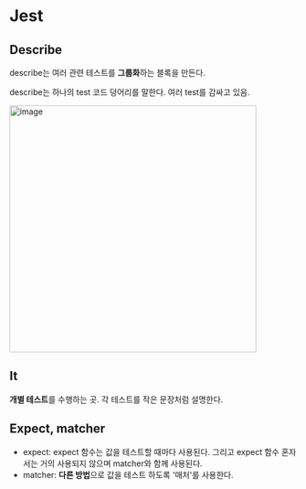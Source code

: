 # Jest

## Describe

describe는 여러 관련 테스트를 **그룹화**하는 블록을 만든다.

describe는 하나의 test 코드 덩어리를 말한다. 여러 test를 감싸고 있음.

<img width="432" alt="image" src="https://github.com/pozafly/TIL/assets/59427983/e3afedd2-441d-447a-b04a-738069ccfdbf">

## It

**개별 테스트**를 수행하는 곳. 각 테스트를 작은 문장처럼 설명한다.

## Expect, matcher

- expect: expect 함수는 값을 테스트할 때마다 사용된다. 그리고 expect 함수 혼자서는 거의 사용되지 않으며 matcher와 함께 사용된다.
- matcher: **다른 방법**으로 값을 테스트 하도록 '매처'를 사용한다.

